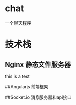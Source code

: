 # chat
一个聊天程序


# 技术栈

## Nginx 静态文件服务器
this is a test

##Angularjs 前端框架


##Socket.io 消息服务器和api接口




